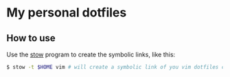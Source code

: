 # My personal dotfiles

## How to use
Use the [stow](https://www.gnu.org/software/stow/) program to create the symbolic links, like this:

```bash
$ stow -t $HOME vim # will create a symbolic link of you vim dotfiles config
```

